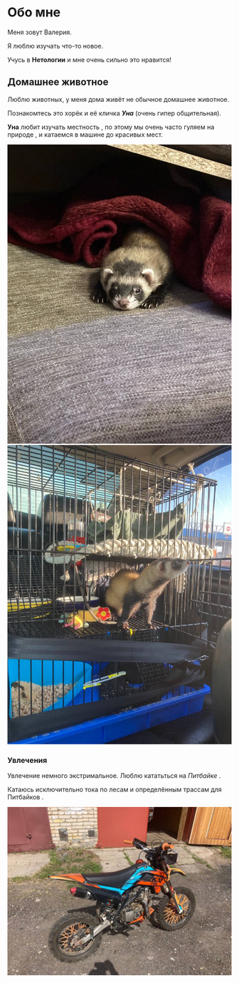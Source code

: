 # Обо мне
Меня зовут Валерия.

Я люблю изучать что-то новое.

Учусь в **Нетологии** и мне очень сильно это нравится!

## Домашнее животное 

Люблю животных, у меня дома живёт не обычное домашнее животное.

Познакомтесь это хорёк и её кличка ***Уна*** (очень гипер общительная).

**Уна** любит изучать местность , по этому мы очень часто гуляем на природе , и катаемся в машине до красивых мест.

![Уна](img.jpg/photo_2024-03-09_22-01-55.jpg) 
![Уна дорога](img.jpg/photo_2024-03-09_22-02-29.jpg)

### Увлечения 

Увлечение немного экстримальное.
Люблю кататьться на *Питбайке* .

Катаюсь исключительно тока по лесам и определённым трассам для Питбайков .

![Питбайк](img.jpg/photo_2024-03-09_22-01-58.jpg)